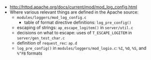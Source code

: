 - <http://httpd.apache.org/docs/current/mod/mod_log_config.html>
- Where various relevant things are defined in the Apache source:
    - `modules/loggers/mod_log_config.c`
        - table of format directive definitions: `log_pre_config()`
    - escaping of strings: `ap_escape_logitem()` in `server/util.c`
    - decisions on what to escape: uses of `T_ESCAPE_LOGITEM` in
      `server/gen_test_char.c`
    - definition of `request_rec`: `ap.d`
    - `log_pre_config()` in `modules/loggers/mod_logio.c`: `%I`, `%O`, `%S`,
      and `%^FB` formats
